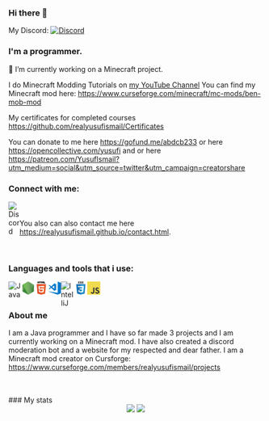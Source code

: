 ### Hi there 👋
My Discord: [![Discord](https://img.shields.io/discord/699595852473434133?label=&logo=discord&logoColor=ffffff&color=7389D8&labelColor=6A7EC2)](  https://discord.gg/QCYJmGdKTJ)

### I'm a programmer.
 🔭 I’m currently working on a Minecraft project.
 
 I do Minecraft Modding Tutorials on [my YouTube Channel][youtube]
 You can find my Minecraft mod here: https://www.curseforge.com/minecraft/mc-mods/ben-mob-mod
 
 My certificates for completed courses https://github.com/realyusufismail/Certificates
 
 You can donate to me here https://gofund.me/abdcb233 or here https://opencollective.com/yusufi and or here https://patreon.com/YusufIsmail?utm_medium=social&utm_source=twitter&utm_campaign=creatorshare 

 
 ### Connect with me:

[<img align="left" alt="Discord" width="22px" src="https://cdn.jsdelivr.net/npm/simple-icons@v3/icons/discord.svg"/>][discord] 
</br>
</br>
You also can also contact me here https://realyusufismail.github.io/contact.html.

<br/>

 ### Languages and tools that i use:
 
 [<img align="left" alt="Java" width="26px" src="https://cdn.jsdelivr.net/npm/simple-icons@v3/icons/java.svg"/>][java]
 [<img align="left" alt="Node JS" width="26px" src="https://raw.githubusercontent.com/github/explore/80688e429a7d4ef2fca1e82350fe8e3517d3494d/topics/nodejs/nodejs.png"/>][nodejs]
 [<img align="left" alt="HTML 5" width="26px" src="https://raw.githubusercontent.com/github/explore/80688e429a7d4ef2fca1e82350fe8e3517d3494d/topics/html/html.png"/>][html]
[<img align="left" alt="Visual Studio Code" width="26px" src="https://raw.githubusercontent.com/github/explore/80688e429a7d4ef2fca1e82350fe8e3517d3494d/topics/visual-studio-code/visual-studio-code.png"/>][vscode]
[<img align="left" alt="IntelliJ" width="26px" src="https://cdn.jsdelivr.net/npm/simple-icons@3.13.0/icons/intellijidea.svg"/>][intellij]
[<img align="left" alt="CSS" width="26px" src="https://raw.githubusercontent.com/github/explore/80688e429a7d4ef2fca1e82350fe8e3517d3494d/topics/css/css.png"/>][css]
[<img align="left" alt="Javascript" width="26px" src="https://raw.githubusercontent.com/github/explore/80688e429a7d4ef2fca1e82350fe8e3517d3494d/topics/javascript/javascript.png"/>][javascript]


 <br/>
<br/>
 

### About me
I am a Java programmer and I have so far made 3 projects and I am currently working on a Minecraft mod. I have also created a discord moderation bot and a website for my respected and dear father.
I am a Minecraft mod creator on Cursforge: https://www.curseforge.com/members/realyusufismail/projects

 <br/>
<br/>
### My stats

<div align="center">
  <img height="180em" src="https://github-readme-stats.vercel.app/api?username=realyusufismail&count_private=true&show_icons=true&theme=dark" />
  <img height="180em" src="https://github-readme-stats.vercel.app/api/top-langs/?username=realyusufismail&count_private=true      &theme=dark&layout=compact&langs_count=6" />
</div>


[youtube]: https://youtube.com/TurtyWurty
[discord]:  https://discord.gg/QCYJmGdKTJ
[vscode]: https://code.visualstudio.com
[java]: https://www.java.com
[html]: https://en.wikipedia.org/wiki/HTML
[css]: https://en.wikipedia.org/wiki/CSS
[javascript]: https://www.javascript.com
[nodejs]: https://nodejs.org
[intellij]: https://www.jetbrains.com/idea/

